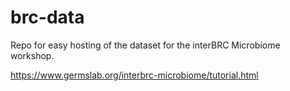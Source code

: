 # brc-data

Repo for easy hosting of the dataset for the interBRC Microbiome workshop.

https://www.germslab.org/interbrc-microbiome/tutorial.html
